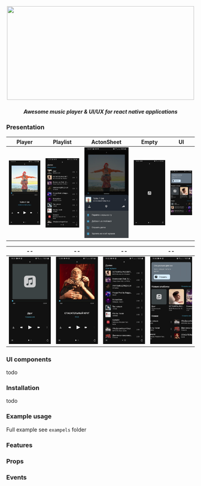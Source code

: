 <div align="center">
  <img width="500" height="250" src="https://github.com/zikwall/audos/blob/master/screenshots/audos.png">
  <h5>Awesome music player & UI/UX for react native applications</h5>
</div>

### Presentation

Player | Playlist | ActonSheet | Empty | UI
--- | --- | --- | --- | ---
![Player](screenshots/Screenshot_20200330-194338_musicapp.jpg "Player responsive layout") | ![Playlist](screenshots/Screenshot_20200330-122556_musicapp.jpg "Player responsive layout") | ![Sheet](screenshots/Screenshot_20200330-122759_musicapp.jpg "Player responsive layout") |  ![Empty](screenshots/Screenshot_20200330-122547_musicapp.jpg "Player responsive layout") |  ![UI](screenshots/Screenshot_20200330-192122_musicapp.jpg "Player responsive layout")

-- | -- | -- | --
--- | --- | --- | ---
![Player](gifs/20200330_193102_1.gif "Player responsive layout") | ![Playlist](gifs/20200330_123628_1.gif "Player responsive layout") | ![Playlist](gifs/20200330_193225_1.gif "Player responsive layout") |  ![UI](gifs/20200330_194015_1.gif "Player responsive layout") 


### UI components

todo

### Installation

todo

### Example usage

Full example see `exampels` folder

### Features

### Props

### Events

